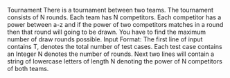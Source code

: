 Tournament 
There is a tournament between two teams. The tournament consists of N rounds. Each team has N competitors. 
Each competitor has a power between a-z and if the power of two competitors matches in a round then that 
round will going to be drawn. You have to find the maximum number of draw rounds possible. 
Input Format: 
The first line of input contains T, denotes the total number of test cases. 
Each test case contains an Integer N denotes the number of rounds. 
Next two lines will contain a string of lowercase letters of length N denoting the power of N competitors of both 
teams. 
